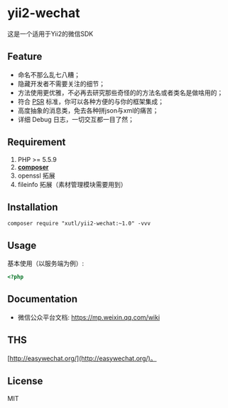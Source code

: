 # yii2-wechat

这是一个适用于Yii2的微信SDK

## Feature

 - 命名不那么乱七八糟；
 - 隐藏开发者不需要关注的细节；
 - 方法使用更优雅，不必再去研究那些奇怪的的方法名或者类名是做啥用的；
 - 符合 [PSR](https://github.com/php-fig/fig-standards) 标准，你可以各种方便的与你的框架集成；
 - 高度抽象的消息类，免去各种拼json与xml的痛苦；
 - 详细 Debug 日志，一切交互都一目了然；

## Requirement

1. PHP >= 5.5.9
2. **[composer](https://getcomposer.org/)**
3. openssl 拓展
4. fileinfo 拓展（素材管理模块需要用到）

## Installation

```shell
composer require "xutl/yii2-wechat:~1.0" -vvv
```

## Usage

基本使用（以服务端为例）:

```php
<?php


```


## Documentation

- 微信公众平台文档: https://mp.weixin.qq.com/wiki

## THS

[http://easywechat.org/](http://easywechat.org/)。

## License

MIT
